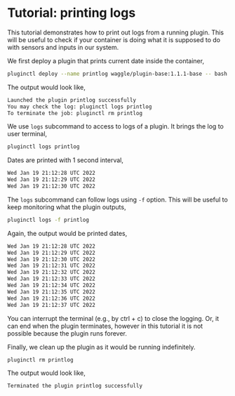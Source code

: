# Tutorial: printing logs
This tutorial demonstrates how to print out logs from a running plugin. This will be useful to check if your container is doing what it is supposed to do with sensors and inputs in our system.

We first deploy a plugin that prints current date inside the container,
```bash
pluginctl deploy --name printlog waggle/plugin-base:1.1.1-base -- bash -c 'while true; do date; sleep 1; done'
```
The output would look like,
```bash
Launched the plugin printlog successfully 
You may check the log: pluginctl logs printlog
To terminate the job: pluginctl rm printlog
```

We use `logs` subcommand to access to logs of a plugin. It brings the log to user terminal,
```bash
pluginctl logs printlog
```

Dates are printed with 1 second interval,
```bash
Wed Jan 19 21:12:28 UTC 2022
Wed Jan 19 21:12:29 UTC 2022
Wed Jan 19 21:12:30 UTC 2022
```

The `logs` subcommand can follow logs using `-f` option. This will be useful to keep monitoring what the plugin outputs,
```bash
pluginctl logs -f printlog
```

Again, the output would be printed dates,
```bash
Wed Jan 19 21:12:28 UTC 2022
Wed Jan 19 21:12:29 UTC 2022
Wed Jan 19 21:12:30 UTC 2022
Wed Jan 19 21:12:31 UTC 2022
Wed Jan 19 21:12:32 UTC 2022
Wed Jan 19 21:12:33 UTC 2022
Wed Jan 19 21:12:34 UTC 2022
Wed Jan 19 21:12:35 UTC 2022
Wed Jan 19 21:12:36 UTC 2022
Wed Jan 19 21:12:37 UTC 2022
```

You can interrupt the terminal (e.g., by ctrl + c) to close the logging. Or, it can end when the plugin terminates, however in this tutorial it is not possible because the plugin runs forever.

Finally, we clean up the plugin as it would be running indefinitely.
```bash
pluginctl rm printlog
```

The output would look like,
```bash
Terminated the plugin printlog successfully
```
